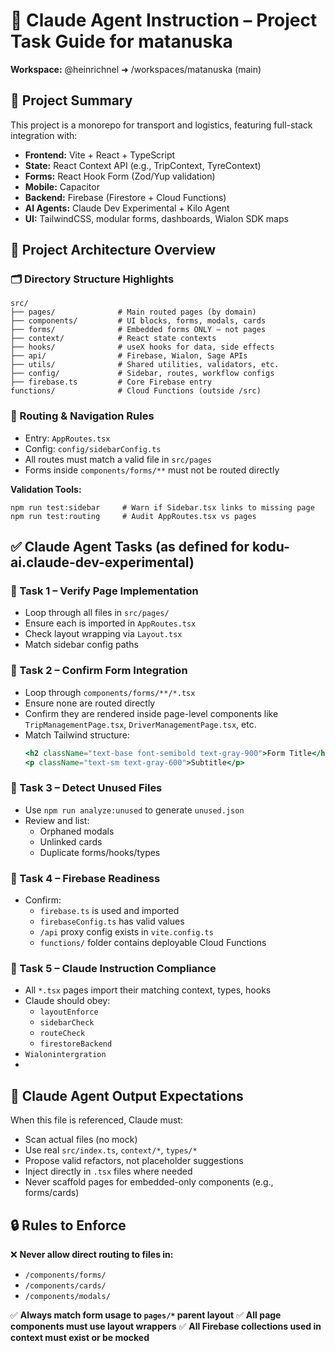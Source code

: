 # 🧠 Claude Agent Instruction – Project Task Guide for matanuska

**Workspace:** @heinrichnel ➜ /workspaces/matanuska (main)

## 🧾 Project Summary

This project is a monorepo for transport and logistics, featuring full-stack integration with:

- **Frontend:** Vite + React + TypeScript
- **State:** React Context API (e.g., TripContext, TyreContext)
- **Forms:** React Hook Form (Zod/Yup validation)
- **Mobile:** Capacitor
- **Backend:** Firebase (Firestore + Cloud Functions)
- **AI Agents:** Claude Dev Experimental + Kilo Agent
- **UI:** TailwindCSS, modular forms, dashboards, Wialon SDK maps

## 🧱 Project Architecture Overview

### 🗂️ Directory Structure Highlights

```
src/
├── pages/              # Main routed pages (by domain)
├── components/         # UI blocks, forms, modals, cards
├── forms/              # Embedded forms ONLY – not pages
├── context/            # React state contexts
├── hooks/              # useX hooks for data, side effects
├── api/                # Firebase, Wialon, Sage APIs
├── utils/              # Shared utilities, validators, etc.
├── config/             # Sidebar, routes, workflow configs
├── firebase.ts         # Core Firebase entry
functions/              # Cloud Functions (outside /src)
```

### 🚦 Routing & Navigation Rules

- Entry: `AppRoutes.tsx`
- Config: `config/sidebarConfig.ts`
- All routes must match a valid file in `src/pages`
- Forms inside `components/forms/**` must not be routed directly

**Validation Tools:**

```
npm run test:sidebar     # Warn if Sidebar.tsx links to missing page
npm run test:routing     # Audit AppRoutes.tsx vs pages
```

## ✅ Claude Agent Tasks (as defined for kodu-ai.claude-dev-experimental)

### 🧩 Task 1 – Verify Page Implementation

- Loop through all files in `src/pages/`
- Ensure each is imported in `AppRoutes.tsx`
- Check layout wrapping via `Layout.tsx`
- Match sidebar config paths

### 🧩 Task 2 – Confirm Form Integration

- Loop through `components/forms/**/*.tsx`
- Ensure none are routed directly
- Confirm they are rendered inside page-level components like `TripManagementPage.tsx`, `DriverManagementPage.tsx`, etc.
- Match Tailwind structure:
  ```jsx
  <h2 className="text-base font-semibold text-gray-900">Form Title</h2>
  <p className="text-sm text-gray-600">Subtitle</p>
  ```

### 🧩 Task 3 – Detect Unused Files

- Use `npm run analyze:unused` to generate `unused.json`
- Review and list:
  - Orphaned modals
  - Unlinked cards
  - Duplicate forms/hooks/types

### 🧩 Task 4 – Firebase Readiness

- Confirm:
  - `firebase.ts` is used and imported
  - `firebaseConfig.ts` has valid values
  - `/api` proxy config exists in `vite.config.ts`
  - `functions/` folder contains deployable Cloud Functions

### 🧩 Task 5 – Claude Instruction Compliance

- All `*.tsx` pages import their matching context, types, hooks
- Claude should obey:
  - `layoutEnforce`
  - `sidebarCheck`
  - `routeCheck`
  - `firestoreBackend`
- `Wialonintergration`
-

## 🔁 Claude Agent Output Expectations

When this file is referenced, Claude must:

- Scan actual files (no mock)
- Use real `src/index.ts`, `context/*`, `types/*`
- Propose valid refactors, not placeholder suggestions
- Inject directly in `.tsx` files where needed
- Never scaffold pages for embedded-only components (e.g., forms/cards)

## 🔒 Rules to Enforce

❌ **Never allow direct routing to files in:**

- `/components/forms/`
- `/components/cards/`
- `/components/modals/`

✅ **Always match form usage to `pages/*` parent layout**
✅ **All page components must use layout wrappers**
✅ **All Firebase collections used in context must exist or be mocked**
